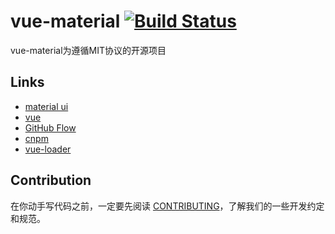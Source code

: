 
# vue-material [![Build Status](https://travis-ci.org/zhanglingkang/vue-material.svg?branch=master)](https://travis-ci.org/zhanglingkang/vue-material)

vue-material为遵循MIT协议的开源项目

## Links

- [material ui](http://www.material-ui.com/)
- [vue](http://cn.vuejs.org/)
- [GitHub Flow](http://githubflow.github.io/)
- [cnpm](http://npm.taobao.org/)
- [vue-loader](http://vuejs.github.io/vue-loader)

## Contribution

在你动手写代码之前，一定要先阅读 [CONTRIBUTING](CONTRIBUTING.md)，了解我们的一些开发约定和规范。


